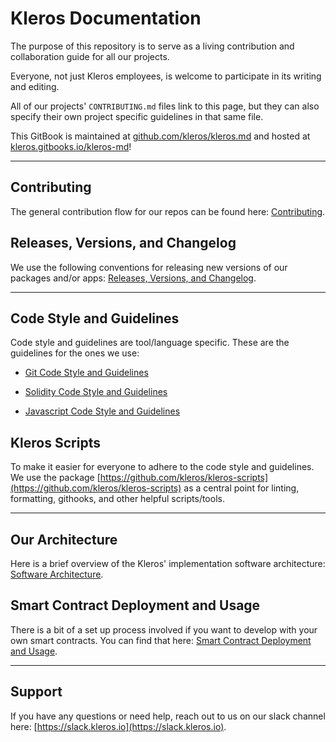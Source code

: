 # Kleros Documentation

The purpose of this repository is to serve as a living contribution and collaboration guide for all our projects.

Everyone, not just Kleros employees, is welcome to participate in its writing and editing.

All of our projects' `CONTRIBUTING.md` files link to this page, but they can also specify their own project specific guidelines in that same file.

This GitBook is maintained at [github.com/kleros/kleros.md](https://github.com/kleros/kleros.md) and hosted at [kleros.gitbooks.io/kleros-md](https://kleros.gitbooks.io/kleros-md/)!

---

## Contributing

The general contribution flow for our repos can be found here: [Contributing](/chapter1.md).

## Releases, Versions, and Changelog

We use the following conventions for releasing new versions of our packages and/or apps: [Releases, Versions, and Changelog](/releases-versions-and-changelog.md).

---

## Code Style and Guidelines

Code style and guidelines are tool/language specific. These are the guidelines for the ones we use:

* [Git Code Style and Guidelines](/git-code-style-and-guidelines.md)

* [Solidity Code Style and Guidelines](/solidity-code-style-and-guidelines.md)

* [Javascript Code Style and Guidelines](/javascript-code-style-and-guidelines.md)

## Kleros Scripts

To make it easier for everyone to adhere to the code style and guidelines. We use the package [https://github.com/kleros/kleros-scripts](https://github.com/kleros/kleros-scripts) as a central point for linting, formatting, githooks, and other helpful scripts/tools.

---

## Our Architecture

Here is a brief overview of the Kleros' implementation software architecture: [Software Architecture](/software-architecture.md).

## Smart Contract Deployment and Usage

There is a bit of a set up process involved if you want to develop with your own smart contracts. You can find that here: [Smart Contract Deployment and Usage](/smart-contract-deployment-and-usage.md).

---

## Support

If you have any questions or need help, reach out to us on our slack channel here: [https://slack.kleros.io](https://slack.kleros.io).

